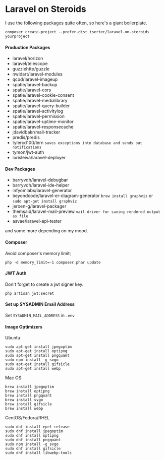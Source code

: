 # Laravel on Steroids 
I use the following packages quite often, so here's a giant boilerplate. 

```$xslt
composer create-project --prefer-dist iserter/laravel-on-steroids yourproject
```

#### Production Packages
- laravel/horizon
- laravel/telescope
- guzzlehttp/guzzle
- nwidart/laravel-modules
- qcod/laravel-imageup
- spatie/laravel-backup
- spatie/laravel-cors
- spatie/laravel-cookie-consent
- spatie/laravel-medialibrary
- spatie/laravel-query-builder
- spatie/laravel-activitylog
- spatie/laravel-permission
- spatie/laravel-uptime-monitor
- spatie/laravel-responsecache
- jdavidbakr/mail-tracker
- predis/predis
- tylercd100/lern  `saves exceptions into database and sends out notifications`
- tymon/jwt-auth 
- lorisleiva/laravel-deployer

#### Dev Packages
- barryvdh/laravel-debugbar
- barryvdh/laravel-ide-helper
- infyomlabs/laravel-generator 
- beyondcode/laravel-er-diagram-generator `brew install graphviz` or `sudo apt-get install graphviz`
- jeroen-g/laravel-packager
- themsaid/laravel-mail-preview `mail driver for saving rendered output as file`
- asvae/laravel-api-tester 

and some more depending on my mood. 


#### Composer 
Avoid composer's memory limit;
```
php -d memory_limit=-1 composer.phar update
```

#### JWT Auth
Don't forget to create a jwt signer key.
```$xslt
php artisan jwt:secret
```

#### Set up SYSADMIN Email Address
Set `SYSADMIN_MAIL_ADDRESS` in `.env`

#### Image Optimizers

Ubuntu
```$xslt
sudo apt-get install jpegoptim
sudo apt-get install optipng
sudo apt-get install pngquant
sudo npm install -g svgo
sudo apt-get install gifsicle
sudo apt-get install webp
```
Mac OS
```$xslt
brew install jpegoptim
brew install optipng
brew install pngquant
brew install svgo
brew install gifsicle
brew install webp
```
CentOS/Fedora/RHEL
```$xslt
sudo dnf install epel-release
sudo dnf install jpegoptim
sudo dnf install optipng
sudo dnf install pngquant
sudo npm install -g svgo
sudo dnf install gifsicle
sudo dnf install libwebp-tools
```
